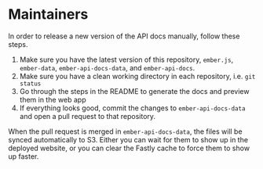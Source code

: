 # Maintainers

In order to release a new version of the API docs manually, follow these steps.

1. Make sure you have the latest version of this repository, `ember.js`,
`ember-data`, `ember-api-docs-data`, and `ember-api-docs`.
2. Make sure you have a clean working directory in each repository,
i.e. `git status`
3. Go through the steps in the README to generate the docs and preview
them in the web app
4. If everything looks good, commit the changes to `ember-api-docs-data`
and open a pull request to that repository.

When the pull request is merged in `ember-api-docs-data`, the files
will be synced automatically to S3.
Either you can wait for them to show up in the deployed website,
or you can clear the Fastly cache to force them to show up faster.
